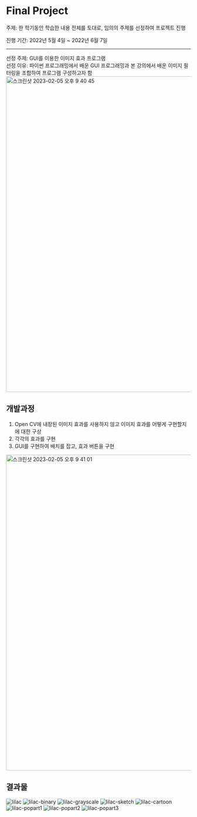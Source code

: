 # Final Project

주제: 한 학기동안 학습한 내용 전체를 토대로, 임의의 주제를 선정하여 프로젝트 진행

진행 기간: 2022년 5월 4일 ~ 2022년 6월 7일

----
선정 주제: GUI를 이용한 이미지 효과 프로그램  
선정 이유: 파이썬 프로그래밍에서 배운 GUI 프로그래밍과 본 강의에서 배운 이미지 필터링을 조합하여 프로그램 구성하고자 함  
<img width="862" alt="스크린샷 2023-02-05 오후 9 40 45" src="https://user-images.githubusercontent.com/124374862/216819354-7d05f6bc-c40b-4bc2-9f81-ef8611b43874.png">  
## 개발과정
1. Open CV에 내장된 이미지 효과를 사용하지 않고 이미지 효과를 어떻게 구현할지에 대한 구상
2. 각각의 효과를 구현
3. GUI를 구현하여 배치를 잡고, 효과 버튼을 구현
<img width="862" alt="스크린샷 2023-02-05 오후 9 41 01" src="https://user-images.githubusercontent.com/124374862/216819568-7b9ecc29-e7d2-4cde-846a-039a7159e701.png">

## 결과물
![lilac](https://user-images.githubusercontent.com/124374862/216819586-e2c1fe9e-dc48-41c8-a3a4-3e19130a3485.jpg)
![lilac-binary](https://user-images.githubusercontent.com/124374862/216819589-c4b5d852-285e-47ef-a09e-80807cb4f85a.jpg)
![lilac-grayscale](https://user-images.githubusercontent.com/124374862/216819597-f4e64145-2ca3-4a9f-bd9c-b079eebb93c9.jpg)
![lilac-sketch](https://user-images.githubusercontent.com/124374862/216819598-3d47c14c-f08c-419f-9ab6-c2f72c0a7601.jpg)
![lilac-cartoon](https://user-images.githubusercontent.com/124374862/216819602-9815f839-c807-4328-8c03-124c7a4777f5.jpg)
![lilac-popart1](https://user-images.githubusercontent.com/124374862/216819608-18dbc06d-d25b-4809-aa34-8ebf38820f73.jpg)
![lilac-popart2](https://user-images.githubusercontent.com/124374862/216819609-cccf04d8-f2d6-4ac4-a818-44e4ab92907b.jpg)
![lilac-popart3](https://user-images.githubusercontent.com/124374862/216819612-c70d85b1-0f85-4938-a199-10dde141b034.jpg)

